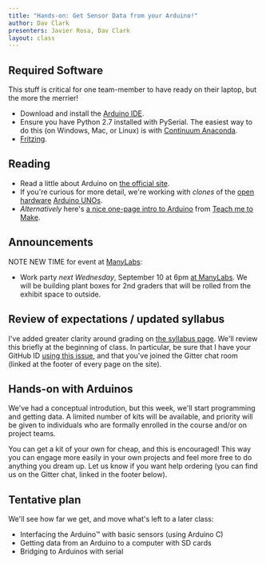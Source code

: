 ```yaml
---
title: "Hands-on: Get Sensor Data from your Arduino!"
author: Dav Clark
presenters: Javier Rosa, Dav Clark
layout: class
---
```

## Required Software

This stuff is critical for one team-member to have ready on their laptop, but
the more the merrier!

 - Download and install the [Arduino
   IDE](https://www.arduino.cc/en/Main/Software).
 - Ensure you have Python 2.7 installed with PySerial. The easiest way to do
   this (on Windows, Mac, or Linux) is with [Continuum
   Anaconda](http://continuum.io/downloads).
 - [Fritzing](http://fritzing.org/home/).

## Reading

 - Read a little about Arduino on [the official
   site](https://www.arduino.cc/en/Guide/HomePage).
 - If you're curious for more detail, we're working with *clones* of the [open
   hardware](https://en.wikipedia.org/wiki/Open-source_hardware) [Arduino
   UNOs](https://www.arduino.cc/en/Main/ArduinoBoardUno).
 - *Alternatively* here's [a nice one-page intro to
   Arduino](http://teachmetomake.com/wordpress/arduino-hands-on-intro-workshop)
   from [Teach me to Make](http://teachmetomake.com/).

## Announcements

NOTE NEW TIME for event at [ManyLabs](https://www.manylabs.org/):

 - Work party *next Wednesday*, September 10 at 6pm [at
   ManyLabs](https://www.google.com/maps/place/Manylabs/@37.777164,-122.407709,17z/data=!4m3!3m2!1s0x80858082235da2e7:0xb30be4b717ffde73!4b1).
   We will be building plant boxes for 2nd graders that will be rolled from the
   exhibit space to outside.

## Review of expectations / updated syllabus

I've added greater clarity around grading on [the syllabus
page](syllabus.html). We'll review this briefly at the beginning of class. In
particular, be sure that I have your GitHub ID [using this
issue](https://github.com/BIDS-collaborative/hackingmeasurement.github.io/issues/33),
and that you've joined the Gitter chat room (linked at the footer of every page
on the site).

## Hands-on with Arduinos

We've had a conceptual introdution, but this week, we'll start programming and
getting data. A limited number of kits will be available, and priority will be
given to individuals who are formally enrolled in the course and/or on project
teams.

You can get a kit of your own for cheap, and this is encouraged! This way you
can engage more easily in your own projects and feel more free to do anything
you dream up. Let us know if you want help ordering (you can find us on the
Gitter chat, linked in the footer below).

## Tentative plan

We'll see how far we get, and move what's left to a later class:

 - Interfacing the Arduino™ with basic sensors (using Arduino C)
 - Getting data from an Arduino to a computer with SD cards
 - Bridging to Arduinos with serial
